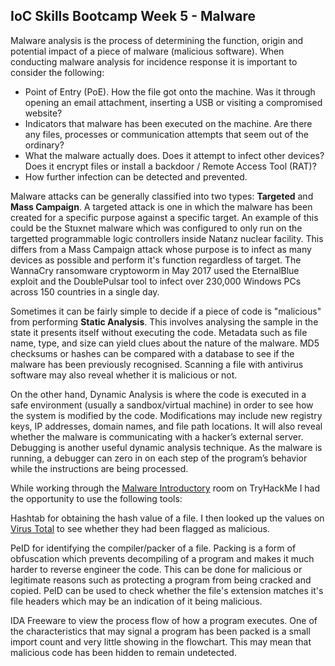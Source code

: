 ## IoC Skills Bootcamp Week 5 - Malware

Malware analysis is the process of determining the function, origin and potential impact of a piece of malware (malicious software). When conducting malware analysis for incidence response it is important to consider the following:
- Point of Entry (PoE). How the file got onto the machine. Was it through opening an email attachment, inserting a USB or visiting a compromised website?
- Indicators that malware has been executed on the machine. Are there any files, processes or communication attempts that seem out of the ordinary?
- What the malware actually does. Does it attempt to infect other devices? Does it encrypt files or install a backdoor / Remote Access Tool (RAT)?
- How further infection can be detected and prevented.

Malware attacks can be generally classified into two types: **Targeted** and **Mass Campaign**. 
A targeted attack is one in which the malware has been created for a specific purpose against a specific target. An example of this could be the Stuxnet malware which was configured to only run on the targetted programmable logic controllers inside Natanz nuclear facility.
This differs from a Mass Campaign attack whose purpose is to infect as many devices as possible and perform it's function regardless of target. The WannaCry ransomware cryptoworm in May 2017 used the EternalBlue exploit and the DoublePulsar tool to infect over 230,000 Windows PCs across 150 countries in a single day.

Sometimes it can be fairly simple to decide if a piece of code is "malicious" from performing **Static Analysis**. This involves analysing the sample in the state it presents itself without executing the code. Metadata such as file name, type, and size can yield clues about the nature of the malware. MD5 checksums or hashes can be compared with a database to see if the malware has been previously recognised. Scanning a file with antivirus software may also reveal whether it is malicious or not. 

On the other hand, Dynamic Analysis is where the code is executed in a safe environment (usually a sandbox/virtual machine) in order to see how the system is modified by the code. Modifications may include new registry keys, IP addresses, domain names, and file path locations. It will also reveal whether the malware is communicating with a hacker’s external server. Debugging is another useful dynamic analysis technique. As the malware is running, a debugger can zero in on each step of the program’s behavior while the instructions are being processed.

While working through the [Malware Introductory](https://tryhackme.com/room/malmalintroductory) room on TryHackMe I had the opportunity to use the following tools:

Hashtab for obtaining the hash value of a file. I then looked up the values on [Virus Total](https://www.virustotal.com/gui/home/upload) to see whether they had been flagged as malicious.

PeID for identifying the compiler/packer of a file. Packing is a form of obfuscation which prevents decompiling of a program and makes it much harder to reverse engineer the code. This can be done for malicious or legitimate reasons such as protecting a program from being cracked and copied. PeID can be used to check whether the file's extension matches it's file headers which may be an indication of it being malicious. 

IDA Freeware to view the process flow of how a program executes. One of the characteristics that may signal a program has been packed is a small import count and very little showing in the flowchart. This may mean that malicious code has been hidden to remain undetected. 
